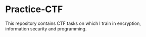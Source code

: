 # Practice-CTF
This repository contains CTF tasks on which I train in encryption, information security and programming.
